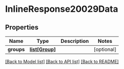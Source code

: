 # InlineResponse20029Data

## Properties
Name | Type | Description | Notes
------------ | ------------- | ------------- | -------------
**groups** | [**list[Group]**](Group.md) |  | [optional] 

[[Back to Model list]](../README.md#documentation-for-models) [[Back to API list]](../README.md#documentation-for-api-endpoints) [[Back to README]](../README.md)


